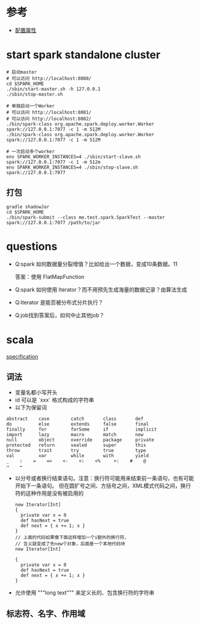 
# 参考

* [配置属性](http://spark.apache.org/docs/latest/configuration.html#spark-properties)

# start spark standalone cluster


```
# 启动master
# 可以访问 http://localhost:8080/
cd $SPARK_HOME
./sbin/start-master.sh -h 127.0.0.1
./sbin/stop-master.sh

# 单独启动一个Worker
# 可以访问 http://localhost:8081/
# 可以访问 http://localhost:8082/
./bin/spark-class org.apache.spark.deploy.worker.Worker spark://127.0.0.1:7077 -c 1 -m 512M
./bin/spark-class org.apache.spark.deploy.worker.Worker spark://127.0.0.1:7077 -c 1 -m 512M

# 一次启动多个worker
env SPARK_WORKER_INSTANCES=4 ./sbin/start-slave.sh spark://127.0.0.1:7077 -c 1 -m 512m
env SPARK_WORKER_INSTANCES=4 ./sbin/stop-slave.sh  spark://127.0.0.1:7077

```

## 打包

```
gradle shadowJar
cd $SPARK_HOME
./bin/spark-submit --class me.test.spark.SparkTest --master spark://127.0.0.1:7077 /path/to/jar
```


# questions
* Q:spark 如何数据量分裂增值？比如给出一个数据，变成10条数据。11
 
    答案：使用 FlatMapFunction
* Q:spark 如何使用 Iterator？而不用预先生成海量的数据记录？由算法生成
* Q:Iterator 是能否被分布式分片执行？
* Q:job找到答案后，如何中止其他job？


    
























# scala
[specification](http://www.scala-lang.org/files/archive/spec/2.11/)
## 词法

* 变量名都小写开头
* id 可以是 &#96;xxx&#96; 格式构成的字符串
* 以下为保留词

```
abstract    case        catch       class       def
do          else        extends     false       final
finally     for         forSome     if          implicit
import      lazy        macro       match       new
null        object      override    package     private
protected   return      sealed      super       this
throw       trait       try         true        type
val         var         while       with        yield
_    :    =    =>    <-    <:    <%     >:    #    @
⇒    ←
```

* 以分号或者换行结束语句。注意：换行符可能用来结束前一条语句，也有可能开始下一条语句。
但在圆扩号之间、方括号之间，XML模式代码之间，换行符的这种作用是没有被启用的


   ```
   new Iterator[Int]
   {
     private var x = 0
     def hasNext = true
     def next = { x += 1; x }
   }
   // 上面的代码如果像下面这样增加一个i额外的换行符，
   // 含义就变成了先new个对象，后面是一个本地代码块
   new Iterator[Int]

   {
     private var x = 0
     def hasNext = true
     def next = { x += 1; x }
   }
   ```
* 允许使用 """long text""" 来定义长的、包含换行符的字符串

## 标志符、名字、作用域